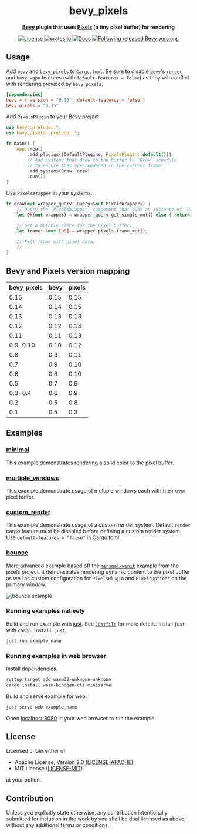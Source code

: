 <div align="center">
  <h1>
    bevy_pixels
  </h1>
  <p>
    <strong>
      <a href="https://github.com/bevyengine/bevy">Bevy</a> plugin that uses
      <a href="https://github.com/parasyte/pixels">Pixels</a> (a tiny pixel buffer) for rendering
    </strong>
  </p>
  <p>
    <a href="https://github.com/dtcristo/bevy_pixels#license">
      <img src="https://img.shields.io/badge/license-MIT%2FApache-blue.svg" alt="License" />
    </a>
    <a href="https://crates.io/crates/bevy_pixels">
      <img src="https://img.shields.io/crates/v/bevy_pixels.svg" alt="crates.io" />
    </a>
    <a href="https://docs.rs/bevy_pixels">
      <img src="https://docs.rs/bevy_pixels/badge.svg" alt="Docs" />
    </a>
    <a
      href="https://bevyengine.org/learn/quick-start/plugin-development/#main-branch-tracking"
    >
      <img
        src="https://img.shields.io/badge/Bevy%20tracking-released%20version-lightblue"
        alt="Following released Bevy versions"
      />
    </a>
  </p>
</div>

## Usage

Add `bevy` and `bevy_pixels` to `Cargo.toml`. Be sure to disable `bevy`'s `render` and `bevy_wgpu` features (with `default-features = false`) as they will conflict with rendering provided by `bevy_pixels`.

```toml
[dependencies]
bevy = { version = "0.15", default-features = false }
bevy_pixels = "0.15"
```

Add `PixelsPlugin` to your Bevy project.

```rust
use bevy::prelude::*;
use bevy_pixels::prelude::*;

fn main() {
    App::new()
        .add_plugins((DefaultPlugins, PixelsPlugin::default()))
        // Add systems that draw to the buffer to `Draw` schedule
        // to ensure they are rendered in the current frame.
        .add_systems(Draw, draw)
        .run();
}
```

Use `PixelsWrapper` in your systems.

```rust
fn draw(mut wrapper_query: Query<&mut PixelsWrapper>) {
    // Query the `PixelsWrapper` component that owns an instance of `Pixels` for the given window.
    let Ok(mut wrapper) = wrapper_query.get_single_mut() else { return };

    // Get a mutable slice for the pixel buffer.
    let frame: &mut [u8] = wrapper.pixels.frame_mut();

    // Fill frame with pixel data.
    // ...
}
```

## Bevy and Pixels version mapping

| bevy_pixels | bevy | pixels |
| ----------- | ---- | ------ |
| 0.15        | 0.15 | 0.15   |
| 0.14        | 0.14 | 0.15   |
| 0.13        | 0.13 | 0.13   |
| 0.12        | 0.12 | 0.13   |
| 0.11        | 0.11 | 0.13   |
| 0.9-0.10    | 0.10 | 0.12   |
| 0.8         | 0.9  | 0.11   |
| 0.7         | 0.9  | 0.10   |
| 0.6         | 0.8  | 0.10   |
| 0.5         | 0.7  | 0.9    |
| 0.3-0.4     | 0.6  | 0.9    |
| 0.2         | 0.5  | 0.8    |
| 0.1         | 0.5  | 0.3    |

## Examples

### [minimal](https://github.com/dtcristo/bevy_pixels/blob/main/examples/minimal/src/main.rs)

This example demonstrates rendering a solid color to the pixel buffer.

### [multiple_windows](https://github.com/dtcristo/bevy_pixels/blob/main/examples/multiple_windows/src/main.rs)

This example demonstrate usage of multiple windows each with their own pixel buffer.

### [custom_render](https://github.com/dtcristo/bevy_pixels/blob/main/examples/custom_render/src/main.rs)

This example demonstrate usage of a custom render system. Default `render` cargo feature must be disabled before defining a custom render system. Use `default-features = "false"` in Cargo.toml.

### [bounce](https://github.com/dtcristo/bevy_pixels/blob/main/examples/bounce/src/main.rs)

More advanced example based off the [`minimal-winit`](https://github.com/parasyte/pixels/tree/master/examples/minimal-winit) example from the pixels project. It demonstrates rendering dynamic content to the pixel buffer as well as custom configuration for `PixelsPlugin` and `PixelsOptions` on the primary window.

![bounce example](images/bounce.png)

### Running examples natively

Build and run example with [just](https://github.com/casey/just). See [`Justfile`](Justfile) for more details. Install `just` with `cargo install just`.

```sh
just run example_name
```

### Running examples in web browser

Install dependencies.

```sh
rustup target add wasm32-unknown-unknown
cargo install wasm-bindgen-cli miniserve
```

Build and serve example for web.

```sh
just serve-web example_name
```

Open [localhost:8080](http://localhost:8080/) in your web browser to run the example.

## License

Licensed under either of

- Apache License, Version 2.0 ([LICENSE-APACHE](LICENSE-APACHE))
- MIT License ([LICENSE-MIT](LICENSE-MIT))

at your option.

## Contribution

Unless you explicitly state otherwise, any contribution intentionally submitted
for inclusion in the work by you shall be dual licensed as above, without any
additional terms or conditions.
